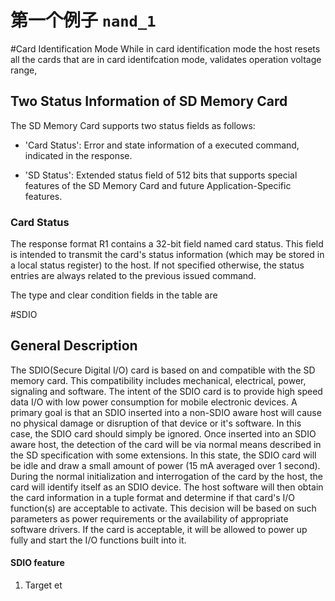 # 第一个例子 `nand_1`

#Card Identification Mode
While in card identification mode the host resets all the cards that are in card identifcation mode, validates operation voltage range, 


## Two Status Information of SD Memory Card

The SD Memory Card supports two status fields as follows:

- 'Card Status': Error and state information of a executed command, indicated in the response.

- 'SD Status': Extended status field of 512 bits that supports special features of the SD Memory Card and future Application-Specific features.

### Card Status

The response format R1 contains a 32-bit field named card status. This field is intended to transmit the card's status information (which may be stored in a local status register) to the host. If not specified otherwise, the status entries are always related to the previous issued command.

The type and clear condition fields in the table are 

#SDIO
## General Description

The SDIO(Secure Digital I/O) card is based on and compatible with the SD memory card. This compatibility includes mechanical, electrical, power, signaling and software. The intent of the SDIO card is to provide high speed data I/O with low power consumption for mobile electronic devices. A primary goal is that an SDIO inserted into a non-SDIO aware host will cause no physical damage or disruption of that device or it's software. In this case, the SDIO card should simply be ignored. Once inserted into an SDIO aware host, the detection of the card will be via normal means described in the SD specification with some extensions. In this state, the SDIO card will be idle and draw a small amount of power (15 mA averaged over 1 second). During the normal initialization and interrogation of the card by the host, the card will identify itself as an SDIO device. The host software will then obtain the card information in a tuple format and determine if that card's I/O function(s) are acceptable to activate. This decision will be based on such parameters as power requirements or the availability of appropriate software drivers. If the card is acceptable, it will be allowed to power up fully and start the I/O functions built into it.

#### SDIO feature
1. Target
et 
